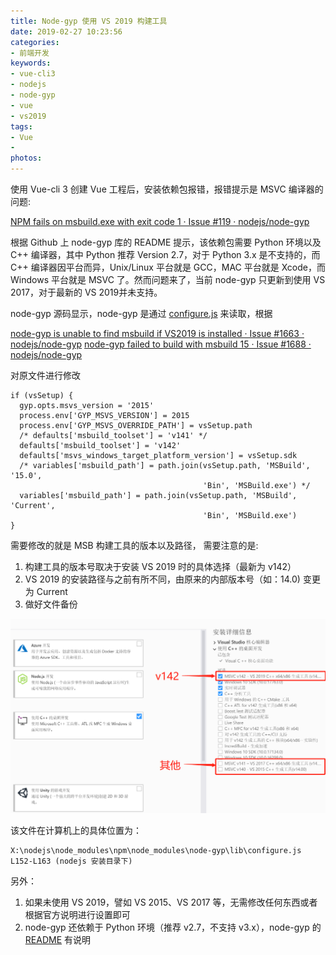 ```yaml
---
title: Node-gyp 使用 VS 2019 构建工具
date: 2019-02-27 10:23:56
categories:
- 前端开发
keywords:
- vue-cli3
- nodejs
- node-gyp
- vue
- vs2019
tags:
- Vue
-
photos:
---
```


使用 Vue-cli 3 创建 Vue 工程后，安装依赖包报错，报错提示是 MSVC 编译器的问题:

[NPM fails on msbuild.exe with exit code 1 · Issue #119 · nodejs/node-gyp](https://github.com/nodejs/node-gyp/issues/119)

根据 Github 上 node-gyp 库的 README 提示，该依赖包需要 Python 环境以及 C++ 编译器，其中 Python 推荐 Version 2.7，对于 Python 3.x 是不支持的，而 C++ 编译器因平台而异，Unix/Linux 平台就是 GCC，MAC 平台就是 Xcode，而 Windows 平台就是 MSVC 了。然而问题来了，当前 node-gyp 只更新到使用 VS 2017，对于最新的 VS 2019并未支持。

node-gyp 源码显示，node-gyp 是通过 [configure.js](https://github.com/nodejs/node-gyp/blob/master/lib/configure.js#L147-L158) 来读取，根据

[node-gyp is unable to find msbuild if VS2019 is installed · Issue #1663 · nodejs/node-gyp](https://github.com/nodejs/node-gyp/issues/1663)
[node-gyp failed to build with msbuild 15 · Issue #1688 · nodejs/node-gyp](https://github.com/nodejs/node-gyp/issues/1688)

对原文件进行修改

```
if (vsSetup) {
  gyp.opts.msvs_version = '2015'
  process.env['GYP_MSVS_VERSION'] = 2015
  process.env['GYP_MSVS_OVERRIDE_PATH'] = vsSetup.path
  /* defaults['msbuild_toolset'] = 'v141' */
  defaults['msbuild_toolset'] = 'v142'
  defaults['msvs_windows_target_platform_version'] = vsSetup.sdk
  /* variables['msbuild_path'] = path.join(vsSetup.path, 'MSBuild', '15.0',
                                           'Bin', 'MSBuild.exe') */
  variables['msbuild_path'] = path.join(vsSetup.path, 'MSBuild', 'Current',
                                           'Bin', 'MSBuild.exe')
}
```

需要修改的就是 MSB 构建工具的版本以及路径，
需要注意的是:

1. 构建工具的版本号取决于安装 VS 2019 时的具体选择（最新为 v142）
2. VS 2019 的安装路径与之前有所不同，由原来的内部版本号（如：14.0) 变更为 Current
3. 做好文件备份

![VS 2019](https://raw.githubusercontent.com/Evandoz/blob/master/NPM/node-gyp.png)

该文件在计算机上的具体位置为：

```
X:\nodejs\node_modules\npm\node_modules\node-gyp\lib\configure.js L152-L163 (nodejs 安装目录下)
```

另外：

1. 如果未使用 VS 2019，譬如 VS 2015、VS 2017 等，无需修改任何东西或者根据官方说明进行设置即可
2. node-gyp 还依赖于 Python 环境（推荐 v2.7，不支持 v3.x），node-gyp 的 [README](https://github.com/nodejs/node-gyp/blob/master/README.md) 有说明


